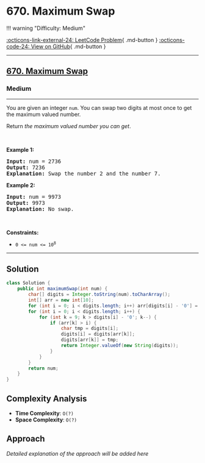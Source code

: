 # 670. Maximum Swap

!!! warning "Difficulty: Medium"

[:octicons-link-external-24: LeetCode Problem](https://leetcode.com/problems/maximum-swap/){ .md-button }
[:octicons-code-24: View on GitHub](https://github.com/RAJ8664/Leetcode/tree/master/0670-maximum-swap){ .md-button }

---

<h2><a href="https://leetcode.com/problems/maximum-swap">670. Maximum Swap</a></h2><h3>Medium</h3><hr><p>You are given an integer <code>num</code>. You can swap two digits at most once to get the maximum valued number.</p>

<p>Return <em>the maximum valued number you can get</em>.</p>

<p>&nbsp;</p>
<p><strong class="example">Example 1:</strong></p>

<pre>
<strong>Input:</strong> num = 2736
<strong>Output:</strong> 7236
<strong>Explanation:</strong> Swap the number 2 and the number 7.
</pre>

<p><strong class="example">Example 2:</strong></p>

<pre>
<strong>Input:</strong> num = 9973
<strong>Output:</strong> 9973
<strong>Explanation:</strong> No swap.
</pre>

<p>&nbsp;</p>
<p><strong>Constraints:</strong></p>

<ul>
	<li><code>0 &lt;= num &lt;= 10<sup>8</sup></code></li>
</ul>


---

## Solution

```java
class Solution {
    public int maximumSwap(int num) {
        char[] digits = Integer.toString(num).toCharArray();
        int[] arr = new int[10];
        for (int i = 0; i < digits.length; i++) arr[digits[i] - '0'] = i;
        for (int i = 0; i < digits.length; i++) {
            for (int k = 9; k > digits[i] - '0'; k--) {
                if (arr[k] > i) {
                    char tmp = digits[i];
                    digits[i] = digits[arr[k]];
                    digits[arr[k]] = tmp;
                    return Integer.valueOf(new String(digits));
                }
            }
        }
        return num;
    }
}
```

## Complexity Analysis

- **Time Complexity**: `O(?)`
- **Space Complexity**: `O(?)`

## Approach

*Detailed explanation of the approach will be added here*

